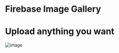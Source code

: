 # Firebase Image Gallery
# Upload anything you want

![image](https://github.com/shotapailodze/Image-Gallery/assets/55694002/401ee3ce-4fbd-4a41-b109-4bebb160d8e4)



